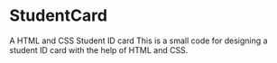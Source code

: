 # StudentCard
A HTML and CSS Student ID card
This is a small code for designing a student ID card with the help of HTML and CSS.
